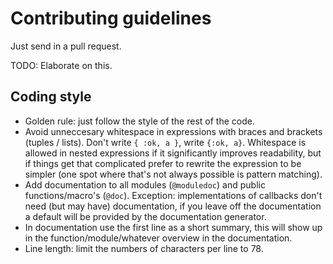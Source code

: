 # Contributing guidelines

Just send in a pull request.

TODO: Elaborate on this.

## Coding style

* Golden rule: just follow the style of the rest of the code.
* Avoid unneccesary whitespace in expressions with braces and brackets
  (tuples / lists). Don't write `{ :ok, a }`, write `{:ok,
  a}`. Whitespace is allowed in nested expressions if it significantly
  improves readability, but if things get that complicated prefer to
  rewrite the expression to be simpler (one spot where that's not
  always possible is pattern matching).
* Add documentation to all modules (`@moduledoc`) and public
  functions/macro's (`@doc`). Exception: implementations of callbacks
  don't need (but may have) documentation, if you leave off the
  documentation a default will be provided by the documentation
  generator.
* In documentation use the first line as a short summary, this will
  show up in the function/module/whatever overview in the
  documentation.
* Line length: limit the numbers of characters per line to 78.

